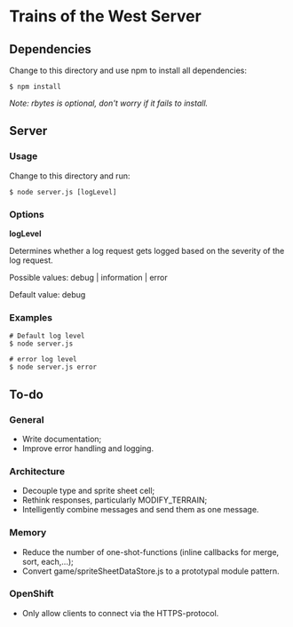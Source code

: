 # Trains of the West Server

## Dependencies

Change to this directory and use npm to install all dependencies:

    $ npm install

*Note: rbytes is optional, don't worry if it fails to install.*

## Server

### Usage

Change to this directory and run:

    $ node server.js [logLevel]

### Options

**logLevel**

Determines whether a log request gets logged based on the severity of the log request.

Possible values: debug | information | error

Default value: debug

### Examples

    # Default log level
    $ node server.js

    # error log level
    $ node server.js error

## To-do

### General

*   Write documentation;
*   Improve error handling and logging.

### Architecture

*   Decouple type and sprite sheet cell;
*   Rethink responses, particularly MODIFY_TERRAIN;
*   Intelligently combine messages and send them as one message.

### Memory

*   Reduce the number of one-shot-functions (inline callbacks for merge, sort, each,...);
*   Convert game/spriteSheetDataStore.js to a prototypal module pattern.

### OpenShift

*   Only allow clients to connect via the HTTPS-protocol.
